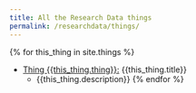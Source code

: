 ```yaml
---
title: All the Research Data things
permalink: /researchdata/things/
---
```


{% for this_thing in site.things %}
- [Thing {{this_thing.thing}}:]({{site.baseurl}}/researchdata/thing-{{this_thing.thing}}) {{this_thing.title}}
  - {{this_thing.description}}
{% endfor %}
